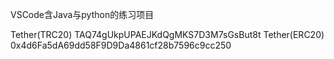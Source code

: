 VSCode含Java与python的练习项目

Tether(TRC20) TAQ74gUkpUPAEJKdQgMKS7D3M7sGsBut8t
Tether(ERC20) 0x4d6Fa5dA69dd58F9D9Da4861cf28b7596c9cc250

